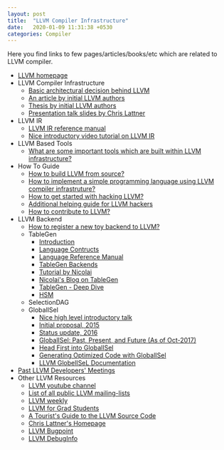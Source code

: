 ```yaml
---
layout: post
title:  "LLVM Compiler Infrastructure"
date:   2020-01-09 11:31:38 +0530
categories: Compiler
---
```


Here you find links to few pages/articles/books/etc which are related to LLVM compiler.

* [LLVM homepage][11]
* LLVM Compiler Infrastructure
  * [Basic architectural decision behind LLVM][1]
  * [An article by initial LLVM authors][2]
  * [Thesis by initial LLVM authors][4]
  * [Presentation talk slides by Chris Lattner][3]
* LLVM IR
  * [LLVM IR reference manual][9]
  * [Nice introductory video tutorial on LLVM IR][23]
* LLVM Based Tools
  * [What are some important tools which are built within LLVM infrastructure?][10]
* How To Guide
  * [How to build LLVM from source?][5]
  * [How to implement a simple programming language using LLVM compiler infrastruture?][6]
  * [How to get started with hacking LLVM?][7]
  * [Additional helping guide for LLVM hackers][8]
  * [How to contribute to LLVM?][21]
* LLVM Backend
  * [How to register a new toy backend to LLVM?][20]
  * TableGen
    * [Introduction][24]
    * [Language Contructs][25]
    * [Language Reference Manual][26]
    * [TableGen Backends][30]
    * [Tutorial by Nicolai][27]
    * [Nicolai's Blog on TableGen][28]
    * [TableGen - Deep Dive][29]
    * [HSM][38]
  * SelectionDAG
  * GlobalISel
    * [Nice high level introductory talk][22]
    * [Initial proposal, 2015][32]
    * [Status update, 2016][37]
    * [GlobalISel: Past, Present, and Future (As of Oct-2017)][33]
    * [Head First into GlobalISel][34]
    * [Generating Optimized Code with GlobalISel][35]
    * [LLVM GlobelISeL Documentation][36]
* [Past LLVM Developers' Meetings][31]
* Other LLVM Resources
  * [LLVM youtube channel][12]
  * [List of all public LLVM mailing-lists][13]
  * [LLVM weekly][14]
  * [LLVM for Grad Students][15]
  * [A Tourist's Guide to the LLVM Source Code][16]
  * [Chris Lattner's Homepage][17]
  * [LLVM Bugpoint][18]
  * [LLVM DebugInfo][19]

[1]: http://www.aosabook.org/en/llvm.html
[2]: /files/LLVM/2004-01-30-CGO-LLVM.pdf
[3]: /files/LLVM/2008-10-04-ACAT-LLVM-Intro.pdf
[4]: /files/LLVM/2002-12-LattnerMSThesis.pdf
[5]: https://llvm.org/docs/GettingStarted.html
[6]: https://llvm.org/docs/tutorial/index.html
[7]: https://llvm.org/docs/ProgrammersManual.html
[8]: https://llvm.org/docs/UserGuides.html
[9]: https://llvm.org/docs/Reference.html
[10]: https://llvm.org/docs/CommandGuide/index.html
[11]: https://llvm.org/
[12]: https://www.youtube.com/channel/UCv2_41bSAa5Y_8BacJUZfjQ/feed
[13]: http://lists.llvm.org/mailman/listinfo
[14]: http://llvmweekly.org/
[15]: https://www.cs.cornell.edu/~asampson/blog/llvm.html
[16]: https://blog.regehr.org/archives/1453
[17]: http://www.nondot.org/sabre/
[18]: http://logan.tw/posts/2014/11/26/llvm-bugpoint/
[19]: https://wiki.aalto.fi/display/t1065450/LLVM+DebugInfo
[20]: https://github.com/llvm/llvm-project/pull/94
[21]: https://llvm.org/docs/GettingInvolved.html
[22]: https://www.youtube.com/watch?v=d6dF6E4BPeU
[23]: https://www.youtube.com/watch?v=m8G_S5LwlTo
[24]: https://llvm.org/docs/TableGen/
[25]: https://llvm.org/docs/TableGen/LangIntro.html
[26]: https://llvm.org/docs/TableGen/LangRef.html
[27]: https://www.youtube.com/watch?v=45gmF77JFBY
[28]: http://nhaehnle.blogspot.com/2018/02/tablegen-1-what-has-tablegen-ever-done.html
[29]: /files/LLVM/tablegen-deepdive.pdf
[30]: https://llvm.org/docs/TableGen/BackEnds.html
[31]: https://llvm.org/devmtg/
[32]: https://www.youtube.com/watch?v=F6GGbYtae3g&index=2&list=PL_R5A0lGi1AA4Lv2bBFSwhgDaHvvpVU21
[33]: https://www.youtube.com/watch?v=McByO0QgqCY&feature=youtu.be
[34]: https://www.youtube.com/watch?v=Zh4R40ZyJ2k
[35]: https://www.youtube.com/watch?v=8427bl_7k1g
[36]: https://llvm.org/docs/GlobalISel/index.html
[37]: https://www.youtube.com/watch?v=6tfb344A7w8
[38]: /files/LLVM/tbl-gen.txt
